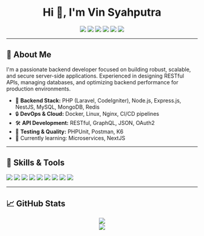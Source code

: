 <h1 align="center">Hi 👋, I'm Vin Syahputra</h1>
<p align="center">
  <img src="https://img.shields.io/badge/Backend%20Developer-blue?style=flat-square" />
  <img src="https://img.shields.io/badge/PHP-777BB4?style=flat-square&logo=php&logoColor=white" />
  <img src="https://img.shields.io/badge/Laravel-FF2D20?style=flat-square&logo=laravel&logoColor=white" />
  <img src="https://img.shields.io/badge/Codeigniter-FF2D20?style=flat-square&logo=codeigniter&logoColor=white" />
  <img src="https://img.shields.io/badge/MySQL-4479A1?style=flat-square&logo=mysql&logoColor=white" />
  <img src="https://img.shields.io/badge/APIs-5E5C5C?style=flat-square&logo=api&logoColor=white" />
</p>

---

## 🚀 About Me

I'm a passionate backend developer focused on building robust, scalable, and secure server-side applications. Experienced in designing RESTful APIs, managing databases, and optimizing backend performance for production environments.

- 💼 **Backend Stack:** PHP (Laravel, CodeIgniter), Node.js, Express.js, NestJS, MySQL, MongoDB, Redis
- 🔒 **DevOps & Cloud:** Docker, Linux, Nginx, CI/CD pipelines
- 🛠️ **API Development:** RESTful, GraphQL, JSON, OAuth2
- 🧩 **Testing & Quality:** PHPUnit, Postman, K6
- 🌱 Currently learning: Microservices, NextJS

---

## 🧰 Skills & Tools

<p>
  <img src="https://img.shields.io/badge/Laravel-FF2D20?style=for-the-badge&logo=laravel&logoColor=white" />
  <img src="https://img.shields.io/badge/Codeigniter-FF2D20?style=for-the-badge&logo=codeigniter&logoColor=white" />
  <img src="https://img.shields.io/badge/Node.js-339933?style=for-the-badge&logo=node.js&logoColor=white" />
  <img src="https://img.shields.io/badge/Express.js-000000?style=for-the-badge&logo=express&logoColor=white" />
  <img src="https://img.shields.io/badge/NestJS-E0234E?style=for-the-badge&logo=nestjs&logoColor=white" />
  <img src="https://img.shields.io/badge/MySQL-4479A1?style=for-the-badge&logo=mysql&logoColor=white" />
  <img src="https://img.shields.io/badge/MongoDB-47A248?style=for-the-badge&logo=mongodb&logoColor=white" />
  <img src="https://img.shields.io/badge/Docker-2496ED?style=for-the-badge&logo=docker&logoColor=white" />
  <img src="https://img.shields.io/badge/Postman-FF6C37?style=for-the-badge&logo=postman&logoColor=white" />
</p>

---

## 📈 GitHub Stats

<p align="center">
  <img src="https://github-readme-stats.vercel.app/api?username=VinSyahputra&show_icons=true&theme=radical" />
  <br>
  <img src="https://github-readme-stats.vercel.app/api/top-langs/?username=VinSyahputra&layout=compact&theme=radical" />
</p>
